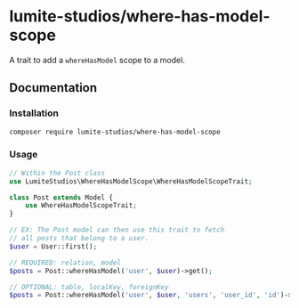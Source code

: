 # lumite-studios/where-has-model-scope

A trait to add a `whereHasModel` scope to a model.

## Documentation

### Installation

```bash
composer require lumite-studios/where-has-model-scope
```

### Usage

```php
// Within the Post class
use LumiteStudios\WhereHasModelScope\WhereHasModelScopeTrait;

class Post extends Model {
	use WhereHasModelScopeTrait;
}

// EX: The Post model can then use this trait to fetch
// all posts that belong to a user.
$user = User::first();

// REQUIRED: relation, model
$posts = Post::whereHasModel('user', $user)->get();

// OPTIONAL: table, localKey, foreignKey
$posts = Post::whereHasModel('user', $user, 'users', 'user_id', 'id')->get();
```
